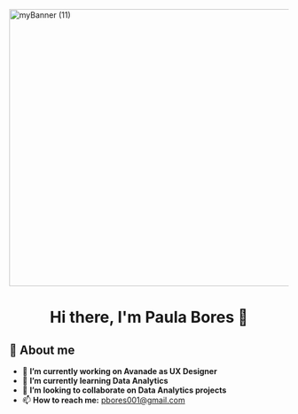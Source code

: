 
<img width="1411" height="500" alt="myBanner (11)" src="https://github.com/user-attachments/assets/217499f6-7d5a-4e99-bfb5-442931fd8a37" />
<h1 align="center" tabindex="-1" class="heading-element" dir="auto">Hi there, I'm <span class="color:#7368FF">Paula Bores</span> 👋</h1>

## 💼 About me

- 🔭 **I’m currently working on Avanade as UX Designer**
- 🌱 **I’m currently learning Data Analytics**
- 👯 **I’m looking to collaborate on Data Analytics projects**
- 📫 **How to reach me:** <a href="mailto:pbores001@gmail.com">pbores001@gmail.com</a>



